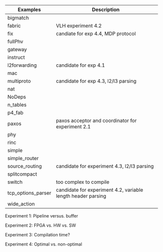 | Examples           |      Description     |
| -------------------| -------------------- |
| bigmatch           |                      | 
| fabric             | VLH experiment 4.2   |
| fix                | candiate for exp 4.4, MDP protocol |
| fullPhv            |                      |
| gateway            |                      |
| instruct           |                      |
| l2forwarding       | candidate for exp 4.1 |
| mac                |                      |
| multiproto         | candidate for exp 4.3, l2/l3 parsing |
| nat                |                      |
| NoDeps             |                      |
| n_tables           |                      |
| p4_fab             |                      |
| paxos              | paxos acceptor and coordinator for experiment 2.1 |
| phy                |                      |
| rinc               |                      |
| simple             |                      |
| simple_router      |                      |
| source_routing     | candidate for experiment 4.3, l2/l3 parsing |
| splitcompact       |                      |
| switch             | too complex to compile                    |
| tcp_options_parser | candidate for experiment 4.2, variable length header parsing |
| wide_action        |                      |

Experiment 1: Pipeline versus. buffer

Experiment 2: FPGA vs. HW vs. SW

Experiment 3: Compilation time?

Experiment 4: Optimal vs. non-optimal
